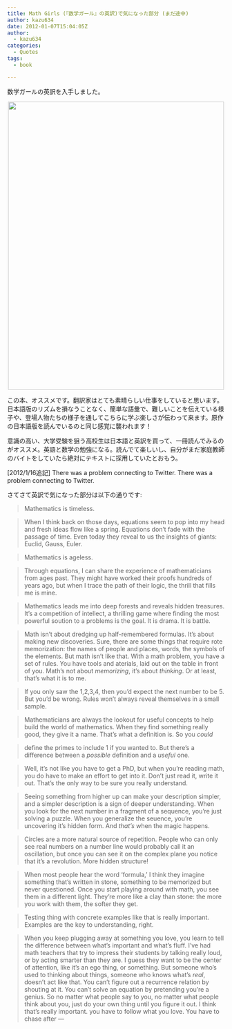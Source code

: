 ```yaml
---
title: Math Girls (『数学ガール』の英訳)で気になった部分 (まだ途中)
author: kazu634
date: 2012-01-07T15:04:05Z
author:
  - kazu634
categories:
  - Quotes
tags:
  - book

---
```

数学ガールの英訳を入手しました。

<p style="text-align: center;">
<img class="slooProImg aligncenter" src="http://blog.kazu634.com/wp-content/uploads/2012/01/slooProImg_20120107191118.jpg" alt="" width="500" height="667" />
</p>

この本、オススメです。翻訳家はとても素晴らしい仕事をしていると思います。日本語版のリズムを損なうことなく、簡単な語彙で、難しいことを伝えている様子や、登場人物たちの様子を通してこちらに学ぶ楽しさが伝わって来ます。原作の日本語版を読んでいるのと同じ感覚に襲われます！

意識の高い、大学受験を狙う高校生は日本語と英訳を買って、一冊読んでみるのがオススメ。英語と数学の勉強になる。読んでて楽しいし、自分がまだ家庭教師のバイトをしていたら絶対にテキストに採用していたとおもう。

[2012/1/16追記] There was a problem connecting to Twitter. There was a problem connecting to Twitter.

<!--more-->

さてさて英訳で気になった部分は以下の通りです:

> Mathematics is timeless.

> When I think back on those days, equations seem to pop into my head and fresh ideas flow like a spring. Equations don&#8217;t fade with the passage of time. Even today they reveal to us the insights of giants: Euclid, Gauss, Euler.

> Mathematics is ageless.

> Through equations, I can share the experience of mathematicians from ages past. They might have worked their proofs hundreds of years ago, but when I trace the path of their logic, the thrill that fills me is mine.

> Mathematics leads me into deep forests and reveals hidden treasures. It&#8217;s a competition of intellect, a thrilling game where finding the most powerful soution to a problems is the goal. It is drama. It is battle.

> Math isn&#8217;t about dredging up half-remembered formulas. It&#8217;s about making new discoveries. Sure, there are some things that require rote memorization: the names of people and places, words, the symbols of the elements. But math isn&#8217;t like that. With a math problem, you have a set of rules. You have tools and aterials, laid out on the table in front of you. Math&#8217;s not about _memorizing_, it&#8217;s about _thinking_. Or at least, that&#8217;s what it is to me.

> If you only saw the 1,2,3,4, then you&#8217;d expect the next number to be 5. But you&#8217;d be wrong. Rules won&#8217;t always reveal themselves in a small sample.

> Mathematicians are always the lookout for useful concepts to help build the world of mathematics. When they find something really good, they give it a name. That&#8217;s what a definition is. So you _could_

> define the primes to include 1 if you wanted to. But there&#8217;s a difference between a _possible_ definition and a _useful_ one.

> Well, it&#8217;s not like you have to get a PhD, but when you&#8217;re reading math, you do have to make an effort to get into it. Don&#8217;t just read it, write it out. That&#8217;s the only way to be sure you really understand.

> Seeing something from higher up can make your description simpler, and a simpler description is a sign of deeper understanding. When you look for the next number in a fragment of a sequence, you&#8217;re just solving a puzzle. When you generalize the seuence, you&#8217;re uncovering it&#8217;s hidden form. And _that&#8217;s_ when the magic happens.

> Circles are a more natural source of repetition. People who can only see real numbers on a number line would probably call it an oscillation, but once you can see it on the complex plane you notice that it&#8217;s a revolution. More hidden structure!

> When most people hear the word &#8216;formula,&#8217; I think they imagine something that&#8217;s written in stone, something to be memorized but never questioned. Once you start playing around with math, you see them in a different light. They&#8217;re more like a clay than stone: the more you work with them, the softer they get.

> Testing thing with concrete examples like that is really important. Examples are the key to understanding, right.

> When you keep plugging away at something you love, you learn to tell the difference between what&#8217;s important and what&#8217;s fluff. I&#8217;ve had math teachers that try to impress their students by talking really loud, or by acting smarter than they are. I guess they want to be the center of attention, like it&#8217;s an ego thing, or something. But someone who&#8217;s used to thinking about things, someone who knows what&#8217;s _real_, doesn&#8217;t act like that. You can&#8217;t figure out a recurrence relation by shouting at it. You can&#8217;t solve an equation by pretending you&#8217;re a genius. So no matter what people say to you, no matter what people think about you, just do your own thing until you figure it out. I think that&#8217;s really important. you have to follow what you love. You have to chase after &#8212;
